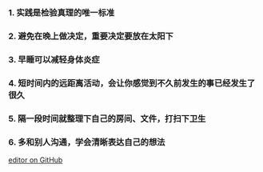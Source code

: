 ### 1. 实践是检验真理的唯一标准
### 2. 避免在晚上做决定，重要决定要放在太阳下
### 3. 早睡可以减轻身体炎症
### 4. 短时间内的远距离活动，会让你感觉到不久前发生的事已经发生了很久
### 5. 隔一段时间就整理下自己的房间、文件，打扫下卫生
### 6. 多和别人沟通，学会清晰表达自己的想法

[editor on GitHub](https://github.com/vioulo/What-i-experienced/edit/main/docs/index.md)
